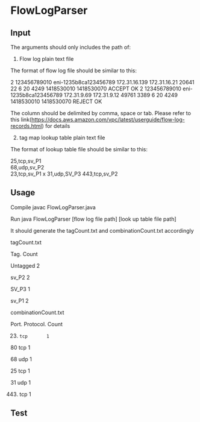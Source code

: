 # FlowLogParser

## Input

The arguments should only includes the path of:
1. Flow log plain text file

The format of flow log file should be similar to this:

2 123456789010 eni-1235b8ca123456789 172.31.16.139 172.31.16.21 20641 22 6 20 4249 1418530010 1418530070 ACCEPT OK
2 123456789010 eni-1235b8ca123456789 172.31.9.69 172.31.9.12 49761 3389 6 20 4249 1418530010 1418530070 REJECT OK

The column should be delimited by comma, space or tab. Please refer to this link(https://docs.aws.amazon.com/vpc/latest/userguide/flow-log-records.html) for details

2. tag map lookup table plain text file

The format of lookup table file should be similar to this:

25,tcp,sv_P1  
68,udp,sv_P2   
23,tcp,sv_P1 x 
31,udp,SV_P3 
443,tcp,sv_P2   

## Usage

Compile
javac FlowLogParser.java

Run
java FlowLogParser [flow log file path] [look up table file path]

It should generate the tagCount.txt and combinationCount.txt accordingly

tagCount.txt

Tag.             Count 

Untagged    2 

 sv_P2          2 

 SV_P3         1 

 sv_P1          2

combinationCount.txt

 Port.   Protocol. Count 

23.     tcp       1 

80      tcp       1 

68      udp      1 

25      tcp       1 

31      udp      1  

443.  tcp       1

## Test
